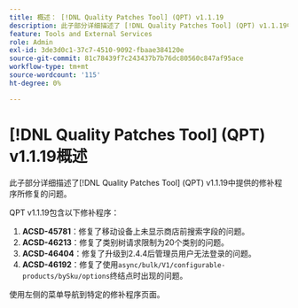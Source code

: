 ```yaml
---
title: 概述： [!DNL Quality Patches Tool] (QPT) v1.1.19
description: 此子部分详细描述了 [!DNL Quality Patches Tool] (QPT) v1.1.19中提供的修补程序所修复的问题。
feature: Tools and External Services
role: Admin
exl-id: 3de3d0c1-37c7-4510-9092-fbaae384120e
source-git-commit: 81c78439f7c243437b7b76dc80560c847af95ace
workflow-type: tm+mt
source-wordcount: '115'
ht-degree: 0%

---
```


# [!DNL Quality Patches Tool] (QPT) v1.1.19概述

此子部分详细描述了[!DNL Quality Patches Tool] (QPT) v1.1.19中提供的修补程序所修复的问题。

QPT v1.1.19包含以下修补程序：

1. **ACSD-45781**：修复了移动设备上未显示商店前搜索字段的问题。
1. **ACSD-46213**：修复了类别树请求限制为20个类别的问题。
1. **ACSD-46404**：修复了升级到2.4.4后管理员用户无法登录的问题。
1. **ACSD-46192**：修复了使用`async/bulk/V1/configurable-products/bySku/options`终结点时出现的问题。

使用左侧的菜单导航到特定的修补程序页面。
